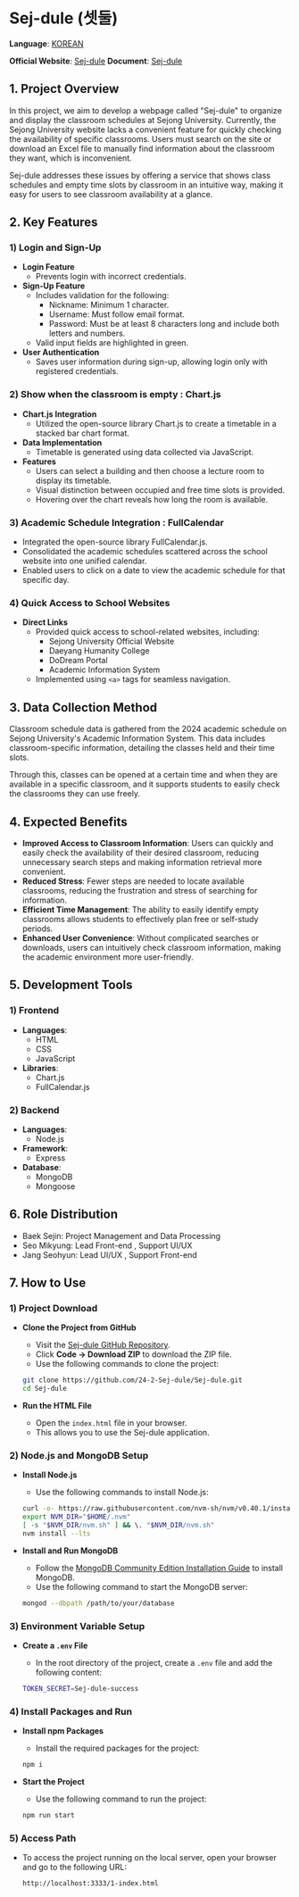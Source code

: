 # Sej-dule (셋둘)

**Language**: [KOREAN](README_KOR.md)

**Official Website**: [Sej-dule](https://24-2-sej-dule.github.io/Sej-dule/)
**Document**: [Sej-dule](https://sej-dule.readthedocs.io/)

## 1. Project Overview

In this project, we aim to develop a webpage called "Sej-dule" to organize and display the classroom schedules at Sejong University. Currently, the Sejong University website lacks a convenient feature for quickly checking the availability of specific classrooms. Users must search on the site or download an Excel file to manually find information about the classroom they want, which is inconvenient.

Sej-dule addresses these issues by offering a service that shows class schedules and empty time slots by classroom in an intuitive way, making it easy for users to see classroom availability at a glance.


## 2. Key Features

### 1) Login and Sign-Up
- **Login Feature**
    - Prevents login with incorrect credentials.
- **Sign-Up Feature**
    - Includes validation for the following:
        - Nickname: Minimum 1 character.
        - Username: Must follow email format.
        - Password: Must be at least 8 characters long and include both letters and numbers.
    - Valid input fields are highlighted in green.
- **User Authentication**
    - Saves user information during sign-up, allowing login only with registered credentials.

### 2) Show when the classroom is empty : Chart.js
- **Chart.js Integration**
    - Utilized the open-source library Chart.js to create a timetable in a stacked bar chart format.
- **Data Implementation**
    - Timetable is generated using data collected via JavaScript.
- **Features**
    - Users can select a building and then choose a lecture room to display its timetable.
    - Visual distinction between occupied and free time slots is provided.
    - Hovering over the chart reveals how long the room is available.

### 3) Academic Schedule Integration : FullCalendar
- Integrated the open-source library FullCalendar.js.
- Consolidated the academic schedules scattered across the school website into one unified calendar.
- Enabled users to click on a date to view the academic schedule for that specific day.

### 4) Quick Access to School Websites
- **Direct Links**
    - Provided quick access to school-related websites, including:
        - Sejong University Official Website
        - Daeyang Humanity College
        - DoDream Portal
        - Academic Information System
    - Implemented using `<a>` tags for seamless navigation.
      
## 3. Data Collection Method

Classroom schedule data is gathered from the 2024 academic schedule on Sejong University's Academic Information System. This data includes classroom-specific information, detailing the classes held and their time slots.

Through this, classes can be opened at a certain time and when they are available in a specific classroom, and it supports students to easily check the classrooms they can use freely.

## 4. Expected Benefits

- **Improved Access to Classroom Information**: Users can quickly and easily check the availability of their desired classroom, reducing unnecessary search steps and making information retrieval more convenient.
- **Reduced Stress**: Fewer steps are needed to locate available classrooms, reducing the frustration and stress of searching for information.
- **Efficient Time Management**: The ability to easily identify empty classrooms allows students to effectively plan free or self-study periods.
- **Enhanced User Convenience**: Without complicated searches or downloads, users can intuitively check classroom information, making the academic environment more user-friendly.

## 5. Development Tools

### **1) Frontend**
- **Languages**:
    - HTML
    - CSS
    - JavaScript
- **Libraries**:
    - Chart.js
    - FullCalendar.js

### **2) Backend**
- **Languages**:
    - Node.js
- **Framework**:
    - Express
- **Database**:
    - MongoDB
    - Mongoose

## 6. Role Distribution

- Baek Sejin: Project Management and Data Processing
- Seo Mikyung: Lead Front-end , Support UI/UX
- Jang Seohyun: Lead UI/UX , Support Front-end

## 7. How to Use

### **1) Project Download**
- **Clone the Project from GitHub**
    - Visit the [Sej-dule GitHub Repository](https://github.com/24-2-Sej-dule/Sej-dule).
    - Click **Code → Download ZIP** to download the ZIP file.
    - Use the following commands to clone the project:
    
    ```bash
    git clone https://github.com/24-2-Sej-dule/Sej-dule.git
    cd Sej-dule
    ```
    
- **Run the HTML File**
    - Open the `index.html` file in your browser.
    - This allows you to use the Sej-dule application.

### **2) Node.js and MongoDB Setup**
- **Install Node.js**
    - Use the following commands to install Node.js:
    
    ```bash
    curl -o- https://raw.githubusercontent.com/nvm-sh/nvm/v0.40.1/install.sh | bash 
    export NVM_DIR="$HOME/.nvm"
    [ -s "$NVM_DIR/nvm.sh" ] && \. "$NVM_DIR/nvm.sh"
    nvm install --lts
    ```
    
- **Install and Run MongoDB**
    - Follow the [MongoDB Community Edition Installation Guide](https://www.mongodb.com/ko-kr/docs/manual/administration/install-community/) to install MongoDB.
    - Use the following command to start the MongoDB server:
    
    ```bash
    mongod --dbpath /path/to/your/database
    ```
    
### **3) Environment Variable Setup**
- **Create a `.env` File**
    - In the root directory of the project, create a `.env` file and add the following content:
    
    ```bash
    TOKEN_SECRET=Sej-dule-success
    ```
    
### **4) Install Packages and Run**
- **Install npm Packages**
    - Install the required packages for the project:
    
    ```bash
    npm i
    ```
    
- **Start the Project**
    - Use the following command to run the project:
    
    ```bash
    npm run start
    ```

### **5) Access Path**
- To access the project running on the local server, open your browser and go to the following URL:
    
    ```arduino
    http://localhost:3333/1-index.html
    ```
